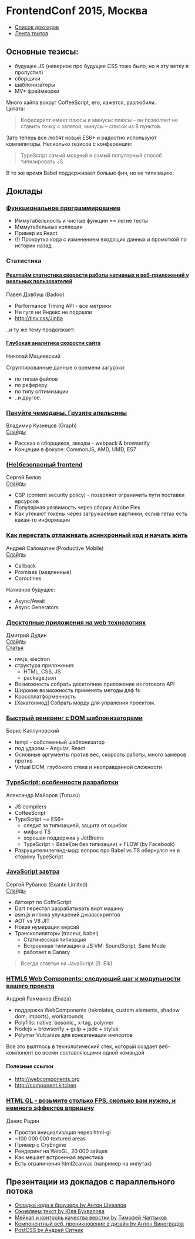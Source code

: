 # FrontendConf 2015, Москва
- [Список докладов](http://frontendconf.ru/2015/schedule.html)
- [Лента твитов](https://twitter.com/search?q=%23frontconfmsk)

## Основные тезисы:
- будущее JS (наверное про будущее CSS тоже было, но я эту ветку я пропустил)
- сборщики
- шаблонизаторы
- MV* фреймворки

Много хайпа вокруг CoffeeScript, его, кажется, разлюбили.  
Цитата:
> Кофескрипт имеет плюсы и минусы: плюсы – он позволяет не ставить точку с запятой,
> минусы – список из 8 пунктов.

Зато теперь все любят новый ES6+ и радостно используют компиляторы.
Несколько тезисов с конференции:
>TypeScript самый мощный и самый популярный способ типизировать JS.

В то же время Babel поддерживает больше фич, но не типизацию.

## Доклады

### **[Функциональное программирование](http://frontendconf.ru/2015/abstracts/1741)**
- Иммутабельность и чистые функции == легие тесты
- Мммутабельные коллеции
- Пример из React
- (!) Прокрутка кода с изменением входящих данных и промоткой по истории назад

 
### **Статистика** 
#### [Реалтайм статистика скорости работы нативных и веб-приложений у реальных пользователей](http://frontendconf.ru/2015/abstracts/1777)
Павел Довбуш (Badoo)  

- Performance Timing API -  все метрики
- Ни гугл ни Яндекс не подошли
- http://tiny.css/Jinba

..и ту же тему продолжает:

#### [Глубокая аналитика скорости сайта](http://frontendconf.ru/2015/abstracts/1772)
Николай Мациевский  

Сгруппированные данные о времени загурзки:
- по типам файлов
- по рефереру
- по типу оптимизации
- ..и другое.

 
### **[Пакуйте чемоданы. Грузите апельсины](http://frontendconf.ru/2015/abstracts/1724)**
Владимир Кузнецов (Graph)  
[Cлайды](http://mistakster.github.io/frontendconf-2015/?full#1)

- Рассказ о сборщиков, звезды - webpack & browserify
- Концеции в фокусе: CommonJS, AMD, UMD, ES7

 
### **[(Не)безопасный frontend](http://frontendconf.ru/2015/abstracts/1769)**
Сергей Белов  
[Слайды](http://www.slideshare.net/sergeybelove/frontend-48484878)

- CSP (content security policy) - позволяет ограничить пути поставки ерсурсов
- Популярная уязвимость через сборку Adobe Flex
- Как утекают токены через загружаемые картинки, еслив гетах есть какая-то информация

 
### **[Как перестать отлаживать асинхронный код и начать жить](http://frontendconf.ru/2015/abstracts/1771)**
Андрей Саломатин (Productive Mobile)  
[Слайды](http://www.slideshare.net/moscowjs/ss-47134995)

- Callback
- Promises (медленные)
- Coroutines

Нативное будущее:
- Async/Await
- Async Generators

 
### **[Десктопные приложения на web технологиях](http://frontendconf.ru/2015/abstracts/1718)**
Дмитрий Дудин  
[Слайды](html5.by/slides/mwjs)  
[Статья](http://html5.by/blog/nwjs)

- nw.js, electron
- структура приложения:
    + HTML, CSS, JS
    + package.json
- Возможность собрать десктопное приложение из готового API
- Широкие возможность применять методы длф fs
- Кроссплатформенность
- [Хакатонмод] Собрать морду для упраления проектом.

 
### **[Быстрый ренеринг с DOM шаблонизаторами](http://frontendconf.ru/2015/abstracts/1753)**
Борис Каплуновский  
- templ - собственный шаблонизатор
- под ударом – Angular, React
- Основные аргументы против вес, скорсоть работы, много замеров против
- Virtual DOM, глубокого стека и неоправданной сложности

 
### **[TypeScript: особенности разработки](http://frontendconf.ru/2015/abstracts/1733)**
Александр Майоров (Tutu.ru)  

- JS compilers
- CoffeeScript
- TypeScript ~= ES6+
    - следит за типизацией, защита от ошибок
    - мифы о TS
    - хорошая поддержка у JetBrains
    - TypeScript = Babel(он без типизации) + FLOW (by Facebook)
- Разрущителилегенд-мод: вопрос про Babel vs TS обернулся не в сторону TypeScript

 
### **[JavaScript завтра](http://frontendconf.ru/2015/abstracts/1722)**
Сергей Рубанов (Exante Limited)  
[Слайды](http://www.slideshare.net/SergeyRubanov/javascript-48352266)

- батхерт по CoffeScript
- Dart перестал разрабатывать вирт машину
- asm.js и гонка улучшений джаваскриптов
- AOT vs V8 JIT
- Новая нумерация версий
- Транскопиляторы (traceur, babel)
    - Статичесская типизация
    - Встроенная типизация в JS VM: SoundScript, Sane Mode
    - работает в Canary

> Всегда ставтье на JavaScript (B. Eik)

 
### **[HTML5 Web Components: следующий шаг к модульности вашего проекта](http://frontendconf.ru/2015/abstracts/1762)**
Андрей Рахманов (Enaza)  

- поддержка WebComponents (tekmlates, custom elements, shadow dom, imports), workarounds
- Polyfills: native, bosonic,, x-tag, polymer
- Nodejs + browserify + gulp + jade + stylus
- Polymer Vulcanize для конкатенации импортов

Все это вылтлось в технологический стек, который создает веб-компонент со всеми составляющими одной командой

#### Полезные ссылки
- http://webcomponents.org
- http://component.kitchen

 
### **[HTML GL - возьмите столько FPS, сколько вам нужно, и немного эффектов впридачу](http://frontendconf.ru/2015/abstracts/1737)**
Денис Радин   
- Простая инициализация через html-gl
- ~100 000 000 textured areas
- Пример с CryEngine
- Рендеринг на WebGL, 20 000 зайцев
- Как мешает встроенная эврестика
- Есть ограничения html2canvas (например на инпутах)

## **Презентации из докладов с параллельного потока**
- [Отладка кода в браузере by Антон Шувалов](http://www.slideshare.net/ssuser92c928/ss-48511656)
- [Оживляем текст by Юля Бухвалова](http://yoksel.github.io/text-may2015/#1)
- [Мейкап и контроль качества верстки by Тимофей Чаптыков](http://2gis.github.io/makeup/)
- [Компонентный веб, проникновение в дизайн by Антон Виноградов](http://www.slideshare.net/awinogradov/ss-48422586)
- [PostCSS by Андрей Ситник](http://ai.github.io/about-postcss/)














